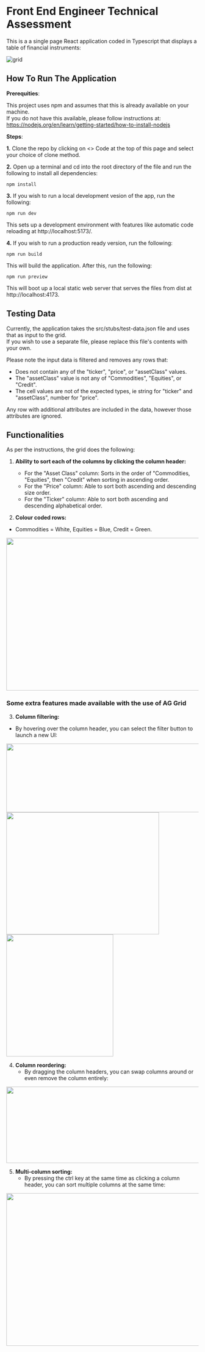 # Front End Engineer Technical Assessment

This is a a single page React application coded in Typescript that displays a table of financial instruments:

![grid](https://github.com/RoyGriffiths/financial-grid/assets/33910329/22b27cde-09a0-4a69-ac71-7e8338c7214d)

## How To Run The Application

**Prerequities**:

This project uses npm and assumes that this is already available on your machine.  
If you do not have this available, please follow instructions at: https://nodejs.org/en/learn/getting-started/how-to-install-nodejs  

**Steps**:  

**1.** Clone the repo by clicking on <> Code at the top of this page and select your choice of clone method.
   
**2.** Open up a terminal and cd into the root directory of the file and run the following to install all dependencies:
   
```
npm install
```

**3.** If you wish to run a local development vesion of the app, run the following:
   
```
npm run dev
```

This sets up a development environment with features like automatic code reloading at http://localhost:5173/. 

**4.** If you wish to run a production ready version, run the following:

```
npm run build
```

This will build the application. After this, run the following:

```
npm run preview
```

This will boot up a local static web server that serves the files from dist at http://localhost:4173.  

## Testing Data

Currently, the application takes the src/stubs/test-data.json file and uses that as input to the grid.  
If you wish to use a separate file, please replace this file's contents with your own. 

Please note the input data is filtered and removes any rows that:
  - Does not contain any of the "ticker", "price", or "assetClass" values.  
  - The "assetClass" value is not any of "Commodities", "Equities", or "Credit".  
  - The cell values are not of the expected types, ie string for "ticker" and "assetClass", number for "price".  

Any row with additional attributes are included in the data, however those attributes are ignored.  

## Functionalities

As per the instructions, the grid does the following: 

1. **Ability to sort each of the columns by clicking the column header:**
   - For the "Asset Class" column: Sorts in the order of "Commodities, "Equities", then "Credit" when sorting in ascending order.
   - For the "Price" column: Able to sort both ascending and descending size order.
   - For the "Ticker" column: Able to sort both ascending and descending alphabetical order.
     
2. **Colour coded rows:**  
  - Commodities = White, Equities = Blue, Credit = Green.  

<img src="https://github.com/RoyGriffiths/financial-grid/assets/33910329/dd4cb85a-93ae-451a-adf3-b00496384e0b" width="600" height="400">  

### Some extra features made available with the use of AG Grid

3. **Column filtering:**  
  - By hovering over the column header, you can select the filter button to launch a new UI:  
<img src="https://github.com/RoyGriffiths/financial-grid/assets/33910329/bc9737ef-95ec-4e7d-bee8-1264194fc651" width="700" height="180">  

<img src="https://github.com/RoyGriffiths/financial-grid/assets/33910329/5a1d9fd8-24c0-491c-8b03-1860850dbb01"  width="400" height="320">    

<img src="https://github.com/RoyGriffiths/financial-grid/assets/33910329/293987a7-f555-4dfd-a442-be64c73ff85c"  width="280" height="320">    
  
4. **Column reordering:**  
   - By dragging the column headers, you can swap columns around or even remove the column entirely:  
  
<img src="https://github.com/RoyGriffiths/financial-grid/assets/33910329/b6ead400-d57e-4a3b-9e76-89f2f8fac292"  width="700" height="200">    

  
5. **Multi-column sorting:**
   - By pressing the ctrl key at the same time as clicking a column header, you can sort multiple columns at the same time:
    
<img src="https://github.com/RoyGriffiths/financial-grid/assets/33910329/6d9179c9-dd46-49b1-8292-bf7c99c67ac2"  width="600" height="400">  
